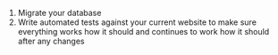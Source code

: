 1. Migrate your database
2. Write automated tests against your current website to make sure everything works how it should and continues to work how it should after any changes
